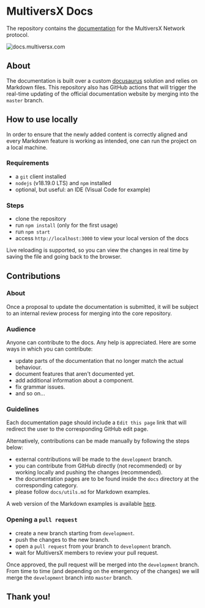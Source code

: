 # MultiversX Docs

The repository contains the [documentation](https://docs.multiversx.com) for the MultiversX Network protocol.

![docs.multiversx.com](https://github.com/multiversx/mx-docs/blob/main/static/img/share.jpg)

## About

The documentation is built over a custom [docusaurus](https://docusaurus.io/) solution and relies on Markdown files.
This repository also has GitHub actions that will trigger the real-time updating of the official documentation website by merging into the `master` branch.

## How to use locally

In order to ensure that the newly added content is correctly aligned and every Markdown feature is working as intended, one can run the project on a local machine.

### Requirements

- a `git` client installed
- `nodejs` (v18.19.0 LTS) and `npm` installed
- optional, but useful: an IDE (Visual Code for example)

### Steps

- clone the repository
- run `npm install` (only for the first usage)
- run `npm start`
- access `http://localhost:3000` to view your local version of the docs

Live reloading is supported, so you can view the changes in real time by saving the file and going back to the browser.

## Contributions

### About

Once a proposal to update the documentation is submitted, it will be subject to an internal review process for merging into the core repository.

### Audience

Anyone can contribute to the docs. Any help is appreciated. Here are some ways in which you can contribute:

- update parts of the documentation that no longer match the actual behaviour.
- document features that aren't documented yet.
- add additional information about a component.
- fix grammar issues.
- and so on...

### Guidelines

Each documentation page should include a `Edit this page` link that will redirect the user to the corresponding GitHub edit page.

Alternatively, contributions can be made manually by following the steps below:

- external contributions will be made to the `development` branch.
- you can contribute from GitHub directly (not recommended) or by working locally and pushing the changes (recommended).
- the documentation pages are to be found inside the `docs` directory at the corresponding category.
- please follow `docs/utils.md` for Markdown examples.

A web version of the Markdown examples is available [here](https://docs.multiversx.com/utils/).

### Opening a `pull request`

- create a new branch starting from `development`.
- push the changes to the new branch.
- open a `pull request` from your branch to `development` branch.
- wait for MultiversX members to review your pull request.

Once approved, the pull request will be merged into the `development` branch. From time to time (and depending on the emergency of the changes) we will merge the `development` branch into `master` branch.

## **Thank you!**
